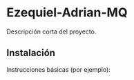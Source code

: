 # Ezequiel-Adrian-MQ

Descripción corta del proyecto.

## Instalación

Instrucciones básicas (por ejemplo):
